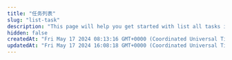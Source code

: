 ```yaml
---
title: "任务列表"
slug: "list-task"
description: "This page will help you get started with list all tasks in a project."
hidden: false
createdAt: "Fri May 17 2024 08:13:16 GMT+0000 (Coordinated Universal Time)"
updatedAt: "Fri May 17 2024 16:08:18 GMT+0000 (Coordinated Universal Time)"
---
```


<API
	method="GET"
	url="/project/tasks"
	:body="body"
	:results="results"
/>

<script setup>
import body from './body.json'
import results from './results.json'
</script>
